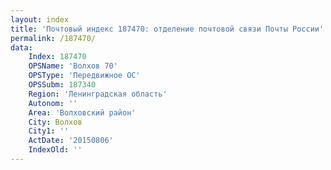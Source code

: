 ```yaml
---
layout: index
title: 'Почтовый индекс 187470: отделение почтовой связи Почты России'
permalink: /187470/
data:
    Index: 187470
    OPSName: 'Волхов 70'
    OPSType: 'Передвижное ОС'
    OPSSubm: 187340
    Region: 'Ленинградская область'
    Autonom: ''
    Area: 'Волховский район'
    City: Волхов
    City1: ''
    ActDate: '20150806'
    IndexOld: ''
---
```


